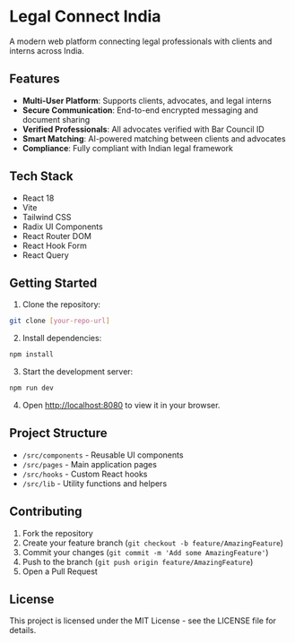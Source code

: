 # Legal Connect India

A modern web platform connecting legal professionals with clients and interns across India.

## Features

- **Multi-User Platform**: Supports clients, advocates, and legal interns
- **Secure Communication**: End-to-end encrypted messaging and document sharing
- **Verified Professionals**: All advocates verified with Bar Council ID
- **Smart Matching**: AI-powered matching between clients and advocates
- **Compliance**: Fully compliant with Indian legal framework

## Tech Stack

- React 18
- Vite
- Tailwind CSS
- Radix UI Components
- React Router DOM
- React Hook Form
- React Query

## Getting Started

1. Clone the repository:
```bash
git clone [your-repo-url]
```

2. Install dependencies:
```bash
npm install
```

3. Start the development server:
```bash
npm run dev
```

4. Open [http://localhost:8080](http://localhost:8080) to view it in your browser.

## Project Structure

- `/src/components` - Reusable UI components
- `/src/pages` - Main application pages
- `/src/hooks` - Custom React hooks
- `/src/lib` - Utility functions and helpers

## Contributing

1. Fork the repository
2. Create your feature branch (`git checkout -b feature/AmazingFeature`)
3. Commit your changes (`git commit -m 'Add some AmazingFeature'`)
4. Push to the branch (`git push origin feature/AmazingFeature`)
5. Open a Pull Request

## License

This project is licensed under the MIT License - see the LICENSE file for details.
